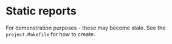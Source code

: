 # Static reports

For demonstration purposes - these may become stale. See the `project.Makefile` for how to create.
